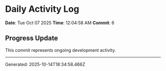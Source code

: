 # Daily Activity Log

**Date**: Tue Oct 07 2025
**Time**: 12:04:58 AM
**Commit**: 6

## Progress Update

This commit represents ongoing development activity.

---
Generated: 2025-10-14T18:34:58.466Z
